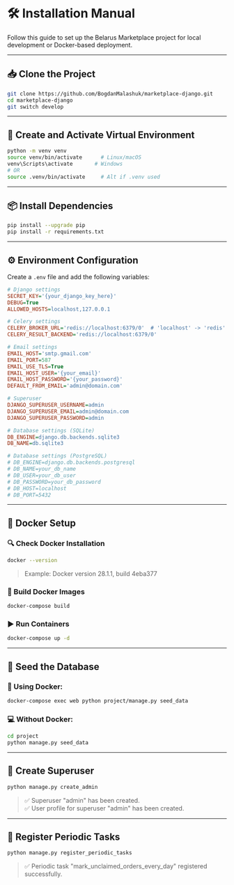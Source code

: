 # 🛠️ Installation Manual

Follow this guide to set up the Belarus Marketplace project for local development or Docker-based deployment.

---

## 📥 Clone the Project

```bash
git clone https://github.com/BogdanMalashuk/marketplace-django.git
cd marketplace-django
git switch develop
```

---

## 🧪 Create and Activate Virtual Environment

```bash
python -m venv venv
source venv/bin/activate      # Linux/macOS
venv\Scripts\activate       # Windows
# OR
source .venv/bin/activate     # Alt if .venv used
```

---

## 📦 Install Dependencies

```bash
pip install --upgrade pip
pip install -r requirements.txt
```

---

## ⚙️ Environment Configuration

Create a `.env` file and add the following variables:

```ini
# Django settings
SECRET_KEY='{your_django_key_here}'
DEBUG=True
ALLOWED_HOSTS=localhost,127.0.0.1

# Celery settings
CELERY_BROKER_URL='redis://localhost:6379/0'  # 'localhost' -> 'redis' for Docker usage
CELERY_RESULT_BACKEND='redis://localhost:6379/0'

# Email settings
EMAIL_HOST='smtp.gmail.com'
EMAIL_PORT=587
EMAIL_USE_TLS=True
EMAIL_HOST_USER='{your_email}'
EMAIL_HOST_PASSWORD='{your_password}'
DEFAULT_FROM_EMAIL='admin@domain.com'

# Superuser
DJANGO_SUPERUSER_USERNAME=admin
DJANGO_SUPERUSER_EMAIL=admin@domain.com
DJANGO_SUPERUSER_PASSWORD=admin

# Database settings (SQLite)
DB_ENGINE=django.db.backends.sqlite3
DB_NAME=db.sqlite3

# Database settings (PostgreSQL)
# DB_ENGINE=django.db.backends.postgresql
# DB_NAME=your_db_name
# DB_USER=your_db_user
# DB_PASSWORD=your_db_password
# DB_HOST=localhost
# DB_PORT=5432
```

---

## 🐳 Docker Setup

### 🔍 Check Docker Installation

```bash
docker --version
```

> Example: Docker version 28.1.1, build 4eba377

### 🧱 Build Docker Images

```bash
docker-compose build
```

### ▶️ Run Containers

```bash
docker-compose up -d
```

---

## 🧪 Seed the Database

### 🐳 Using Docker:

```bash
docker-compose exec web python project/manage.py seed_data
```

### 💻 Without Docker:

```bash
cd project
python manage.py seed_data
```

---

## 👤 Create Superuser

```bash
python manage.py create_admin
```

> ✅ Superuser "admin" has been created.  
> ✅ User profile for superuser "admin" has been created.

---

## 🔁 Register Periodic Tasks

```bash
python manage.py register_periodic_tasks
```

> ✅ Periodic task "mark_unclaimed_orders_every_day" registered successfully.
